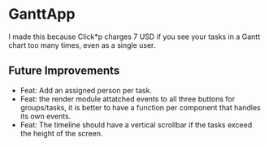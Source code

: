 # GanttApp

I made this because Click*p charges 7 USD if you see your tasks in a Gantt chart too many times, even as a single user.

## Future Improvements
- Feat: Add an assigned person per task.
- Feat: the render module attatched events to all three buttons for groups/tasks, it is better to have a function per component that handles its own events.
- Feat: The timeline should have a vertical scrollbar if the tasks exceed the height of the screen.

